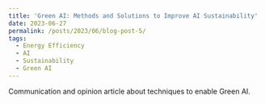 ```yaml
---
title: 'Green AI: Methods and Solutions to Improve AI Sustainability'
date: 2023-06-27
permalink: /posts/2023/06/blog-post-5/
tags:
  - Energy Efficiency
  - AI
  - Sustainability
  - Green AI
---
```


Communication and opinion article about techniques to enable Green AI.